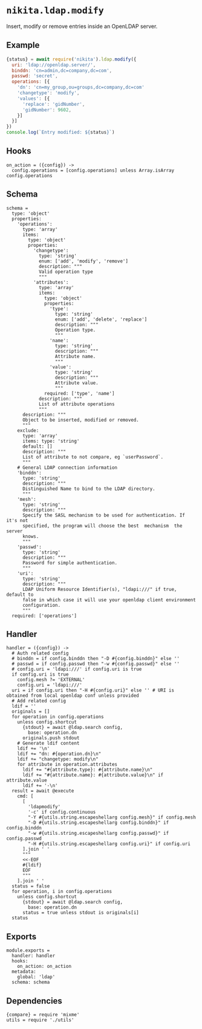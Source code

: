 
# `nikita.ldap.modify`

Insert, modify or remove entries inside an OpenLDAP server.   

## Example

```js
{status} = await require('nikita').ldap.modify({
  uri: 'ldap://openldap.server/',
  binddn: 'cn=admin,dc=company,dc=com',
  passwd: 'secret',
  operations: [{
    'dn': 'cn=my_group,ou=groups,dc=company,dc=com'
    'changetype': 'modify',
    'values': [{
      'replace': 'gidNumber',
      'gidNumber': 9602,
    }]
  }]
})
console.log(`Entry modified: ${status}`)
```

## Hooks

    on_action = ({config}) ->
      config.operations = [config.operations] unless Array.isArray config.operations

## Schema

    schema =
      type: 'object'
      properties:
        'operations':
          type: 'array'
          items:
            type: 'object'
            properties:
              'changetype':
                type: 'string'
                enum: ['add', 'modify', 'remove']
                description: """
                Valid operation type
                """
              'attributes':
                type: 'array'
                items:
                  type: 'object'
                  properties:
                    'type':
                      type: 'string'
                      enum: ['add', 'delete', 'replace']
                      description: """
                      Operation type.
                      """
                    'name':
                      type: 'string'
                      description: """
                      Attribute name.
                      """
                    'value':
                      type: 'string'
                      description: """
                      Attribute value.
                      """
                  required: ['type', 'name']
                description: """
                List of attribute operations
                """
          description: """
          Object to be inserted, modified or removed.
          """
        exclude:
          type: 'array'
          items: type: 'string'
          default: []
          description: """
          List of attribute to not compare, eg `userPassword`.
          """
        # General LDAP connection information
        'binddn':
          type: 'string'
          description: """
          Distinguished Name to bind to the LDAP directory.
          """
        'mesh':
          type: 'string'
          description: """
          Specify the SASL mechanism to be used for authentication. If it's not
          specified, the program will choose the best  mechanism  the  server
          knows.
          """
        'passwd':
          type: 'string'
          description: """
          Password for simple authentication.
          """
        'uri':
          type: 'string'
          description: """
          LDAP Uniform Resource Identifier(s), "ldapi:///" if true, default to
          false in which case it will use your openldap client environment
          configuration.
          """
      required: ['operations']

## Handler

    handler = ({config}) ->
      # Auth related config
      # binddn = if config.binddn then "-D #{config.binddn}" else ''
      # passwd = if config.passwd then "-w #{config.passwd}" else ''
      # config.uri = 'ldapi:///' if config.uri is true
      if config.uri is true
        config.mesh ?= 'EXTERNAL'
        config.uri = 'ldapi:///'
      uri = if config.uri then "-H #{config.uri}" else '' # URI is obtained from local openldap conf unless provided
      # Add related config
      ldif = ''
      originals = []
      for operation in config.operations
        unless config.shortcut
          {stdout} = await @ldap.search config,
            base: operation.dn
          originals.push stdout
        # Generate ldif content
        ldif += '\n'
        ldif += "dn: #{operation.dn}\n"
        ldif += "changetype: modify\n"
        for attribute in operation.attributes
          ldif += "#{attribute.type}: #{attribute.name}\n"
          ldif += "#{attribute.name}: #{attribute.value}\n" if attribute.value
          ldif += '-\n'
      result = await @execute
        cmd: [
          [
            'ldapmodify'
            '-c' if config.continuous
            "-Y #{utils.string.escapeshellarg config.mesh}" if config.mesh
            "-D #{utils.string.escapeshellarg config.binddn}" if config.binddn
            "-w #{utils.string.escapeshellarg config.passwd}" if config.passwd
            "-H #{utils.string.escapeshellarg config.uri}" if config.uri
          ].join ' '
          """
          <<-EOF
          #{ldif}
          EOF
          """
        ].join ' '
      status = false
      for operation, i in config.operations
        unless config.shortcut
          {stdout} = await @ldap.search config,
            base: operation.dn
          status = true unless stdout is originals[i]
      status

## Exports

    module.exports =
      handler: handler
      hooks:
        on_action: on_action
      metadata:
        global: 'ldap'
      schema: schema

## Dependencies

    {compare} = require 'mixme'
    utils = require './utils'
